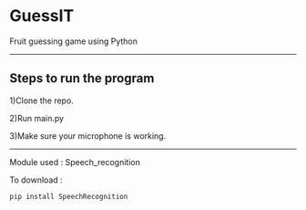 # GuessIT
Fruit guessing game using Python

-----------------------------------------------------------------------------------------------------------------------------------------------------------------------------------

## Steps to run the program

1)Clone the repo.

2)Run main.py

3)Make sure your microphone is working.

-----------------------------------------------------------------------------------------------------------------------------------------------------------------------------------

Module used : Speech_recognition

To download :
```
pip install SpeechRecognition
```
